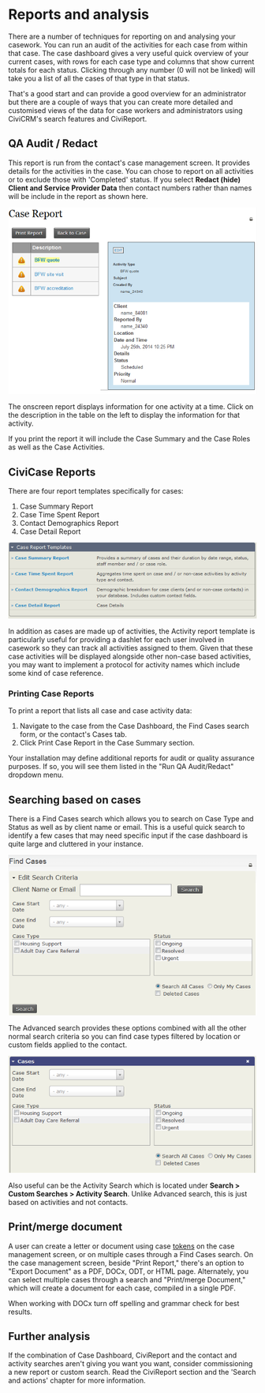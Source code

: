 # Reports and analysis

There are a number of techniques for reporting on and analysing your
casework. You can run an audit of the activities for each case from
within that case. The case dashboard gives a very useful quick overview
of your current cases, with rows for each case type and columns that
show current totals for each status. Clicking through any number (0 will
not be linked) will take you a list of all the cases of that type in
that status.

That's a good start and can provide a good overview for an administrator
but there are a couple of ways that you can create more detailed and
customised views of the data for case workers and administrators using
CiviCRM's search features and CiviReport.

## QA Audit / Redact

This report is run from the contact's case management screen. It
provides details for the activities in the case. You can chose to report
on all activities or to exclude those with 'Completed' status. If you
select **Redact (hide) Client and Service Provider Data** then contact
numbers rather than names will be include in the report as shown
here.

![screenshot](../img/qa_audit_screen.png)

The onscreen report displays
information for one activity at a time. Click on the description in the
table on the left to display the information for that activity.

If you print the report it will include the Case Summary and the Case
Roles as well as the Case Activities. 

## CiviCase Reports

There are four report templates specifically for cases:

1.  Case Summary Report
2.  Case Time Spent Report
3.  Contact Demographics Report
4.  Case Detail Report

![screenshot](../img/4.5_Case_report_templates.PNG) 

In addition as cases are made up of activities, the Activity report
template is particularly useful for providing a dashlet for each user
involved in casework so they can track all activities assigned to them.
Given that these case activities will be displayed alongside other
non-case based activities, you may want to implement a protocol for
activity names which include some kind of case reference.

### Printing Case Reports

To print a report that lists all case and case activity data:

1.  Navigate to the case from the Case Dashboard, the Find Cases search
    form, or the contact's Cases tab.
2.  Click Print Case Report in the Case Summary section.

Your installation may define additional reports for audit or quality
assurance purposes. If so, you will see them listed in the "Run QA
Audit/Redact" dropdown menu.

## Searching based on cases

There is a Find Cases search which allows you to search on Case Type and
Status as well as by client name or email. This is a useful quick search
to identify a few cases that may need specific input if the case
dashboard is quite large and cluttered in your instance.

![screenshot](../img/Case_Find_case_update.PNG) 

The Advanced search provides these options combined with all the other
normal search criteria so you can find case types filtered by location
or custom fields applied to the contact.

![Search options within advanced search.](../img/Case_advanced_search_update.PNG) 

Also useful can be the Activity Search which is located under **Search > Custom Searches > Activity Search**.  Unlike Advanced
search, this is just based on activities and not contacts.

## Print/merge document

A user can create a letter or document using case [tokens](/common-workflows/tokens-and-mail-merge.md) on the case management screen, or on multiple cases through a Find Cases search. On the case management screen, beside "Print Report," there's an option to "Export Document" as a PDF, DOCx, ODT, or HTML page. Alternately, you can select multiple cases through a search and "Print/merge Document," which will create a document for each case, compiled in a single PDF.  

When working with DOCx turn off spelling and grammar check for best results. 


## Further analysis

If the combination of Case Dashboard, CiviReport and the contact and
activity searches aren't giving you want you want, consider
commissioning a new report or custom search. Read the CiviReport section
and the 'Search and actions' chapter for more information.

